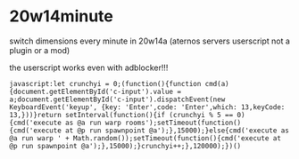 # 20w14minute
switch dimensions every minute in 20w14a (aternos servers userscript not a plugin or a mod)

the userscript works even with adblocker!!!

`javascript:let crunchyi = 0;(function(){function cmd(a){document.getElementById('c-input').value = a;document.getElementById('c-input').dispatchEvent(new KeyboardEvent('keyup', {key: 'Enter',code: 'Enter',which: 13,keyCode: 13,}))}return setInterval(function(){if (crunchyi % 5 == 0){cmd('execute as @a run warp rooms');setTimeout(function(){cmd('execute at @p run spawnpoint @a');},15000);}else{cmd('execute as @a run warp ' + Math.random());setTimeout(function(){cmd('execute at @p run spawnpoint @a');},15000);}crunchyi++;},120000);})()`
